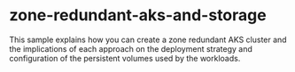 # zone-redundant-aks-and-storage
This sample explains how you can create a zone redundant AKS cluster and the implications of each approach on the deployment strategy and configuration of the persistent volumes used by the workloads.
